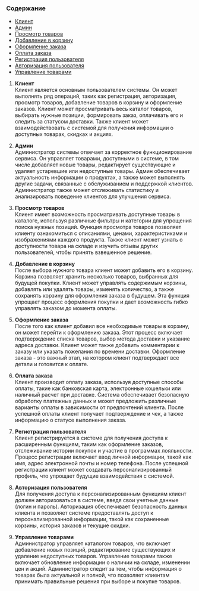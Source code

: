 ### Содержание

- [Клиент](#клиент)
- [Админ](#админ)
- [Просмотр товаров](#просмотр-товаров)
- [Добавление в корзину](#добавление-в-корзину)
- [Оформление заказа](#оформление-заказа)
- [Оплата заказа](#оплата-заказа)
- [Регистрация пользователя](#регистрация-пользователя)
- [Авторизация пользователя](#авторизация-пользователя)
- [Управление товарами](#управление-товарами)

1. **Клиент**  
   Клиент является основным пользователем системы. Он может выполнять ряд операций, таких как регистрация, авторизация, просмотр товаров, добавление товаров в корзину и оформление заказов. Клиент может просматривать весь каталог товаров, выбирать нужные позиции, формировать заказ, оплачивать его и следить за статусом доставки. Также клиент может взаимодействовать с системой для получения информации о доступных товарах, скидках и акциях.

2. **Админ**  
   Администратор системы отвечает за корректное функционирование сервиса. Он управляет товарами, доступными в системе, в том числе добавляет новые товары, редактирует существующие и удаляет устаревшие или недоступные товары. Админ обеспечивает актуальность информации о продуктах, а также может выполнять другие задачи, связанные с обслуживанием и поддержкой клиентов. Администратор также может отслеживать статистику и анализировать поведение клиентов для улучшения сервиса.

3. **Просмотр товаров**  
   Клиент имеет возможность просматривать доступные товары в каталоге, используя различные фильтры и категории для упрощения поиска нужных позиций. Функция просмотра товаров позволяет клиенту ознакомиться с описаниями, ценами, характеристиками и изображениями каждого продукта. Также клиент может узнать о доступности товара на складе и изучить отзывы других пользователей, чтобы принять взвешенное решение.

4. **Добавление в корзину**  
   После выбора нужного товара клиент может добавить его в корзину. Корзина позволяет хранить несколько товаров, выбранных для будущей покупки. Клиент может управлять содержимым корзины, добавлять или удалять товары, изменять количество, а также сохранять корзину для оформления заказа в будущем. Эта функция упрощает процесс оформления покупки и дает возможность гибко управлять заказом до момента оплаты.

5. **Оформление заказа**  
   После того как клиент добавил все необходимые товары в корзину, он может перейти к оформлению заказа. Этот процесс включает подтверждение списка товаров, выбор метода доставки и указание адреса доставки. Клиент может также добавить комментарии к заказу или указать пожелания по времени доставки. Оформление заказа - это важный этап, на котором клиент подтверждает все детали и готовится к оплате.

6. **Оплата заказа**  
   Клиент производит оплату заказа, используя доступные способы оплаты, такие как банковская карта, электронные кошельки или наличный расчет при доставке. Система обеспечивает безопасную обработку платежных данных и может предложить различные варианты оплаты в зависимости от предпочтений клиента. После успешной оплаты клиент получает подтверждение и чек, а также информацию о статусе выполнения заказа.

7. **Регистрация пользователя**  
   Клиент регистрируется в системе для получения доступа к расширенным функциям, таким как оформление заказов, отслеживание истории покупок и участие в программах лояльности. Процесс регистрации включает ввод личной информации, такой как имя, адрес электронной почты и номер телефона. После успешной регистрации клиент может создавать персонализированный профиль, что упрощает будущие взаимодействия с системой.

8. **Авторизация пользователя**  
   Для получения доступа к персонализированным функциям клиент должен авторизоваться в системе, введя свои учетные данные (логин и пароль). Авторизация обеспечивает безопасность данных клиента и позволяет системе предоставлять доступ к персонализированной информации, такой как сохраненные корзины, история заказов и текущие скидки.

9. **Управление товарами**  
   Администратор управляет каталогом товаров, что включает добавление новых позиций, редактирование существующих и удаление недоступных товаров. Управление товарами также включает обновление информации о наличии на складе, изменении цен и акций. Администратор следит за тем, чтобы информация о товарах была актуальной и полной, что позволяет клиентам принимать правильные решения при выборе и покупке товаров.
